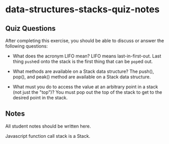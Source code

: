 # data-structures-stacks-quiz-notes

## Quiz Questions

After completing this exercise, you should be able to discuss or answer the following questions:

- What does the acronym LIFO mean?
  LIFO means last-in-first-out. Last thing `push`ed onto the stack is the first thing that can be `pop`ed out.

- What methods are available on a Stack data structure?
  The push(), pop(), and peak() method are available on a Stack data structure.

- What must you do to access the value at an arbitrary point in a stack (not just the "top")?
  You must pop out the top of the stack to get to the desired point in the stack.

## Notes

All student notes should be written here.

Javascript function call stack is a Stack.
